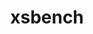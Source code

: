 ---
title: "xsbench"
layout: cache
categories: [package, v0.18]
meta: {"versions": ["19"], "compilers": ["gcc@=7.3.1"], "oss": ["amzn2"], "platforms": ["linux"], "targets": ["aarch64", "graviton2", "x86_64_v3", "x86_64_v4"], "stacks": ["aws-ahug", "aws-ahug-aarch64"], "num_specs": 8, "num_specs_by_stack": {"aws-ahug": 4, "aws-ahug-aarch64": 4}}
spec_details: [{"hash": "nbngfwxip5vhqhqfxzppk7xkej6vs4hw", "compiler": "gcc@=7.3.1", "versions": ["19"], "os": "amzn2", "platform": "linux", "target": "x86_64_v4", "variants": ["+mpi", "+openmp"], "stacks": ["aws-ahug"], "size": "-", "tarball": "https://binaries.spack.io/releases/v0.18/build_cache/linux-amzn2-x86_64_v4/gcc-7.3.1/xsbench-19/linux-amzn2-x86_64_v4-gcc-7.3.1-xsbench-19-nbngfwxip5vhqhqfxzppk7xkej6vs4hw.spack"}, {"hash": "aqmv677elni2ayhnbbqb64ir5xeo7umf", "compiler": "gcc@=7.3.1", "versions": ["19"], "os": "amzn2", "platform": "linux", "target": "graviton2", "variants": ["+mpi", "+openmp"], "stacks": ["aws-ahug-aarch64"], "size": "-", "tarball": "https://binaries.spack.io/releases/v0.18/build_cache/linux-amzn2-graviton2/gcc-7.3.1/xsbench-19/linux-amzn2-graviton2-gcc-7.3.1-xsbench-19-aqmv677elni2ayhnbbqb64ir5xeo7umf.spack"}, {"hash": "3s5st6vgfbyb4t74gasjwnt7xxllecuy", "compiler": "gcc@=7.3.1", "versions": ["19"], "os": "amzn2", "platform": "linux", "target": "aarch64", "variants": ["+mpi", "+openmp"], "stacks": ["aws-ahug-aarch64"], "size": "-", "tarball": "https://binaries.spack.io/releases/v0.18/build_cache/linux-amzn2-aarch64/gcc-7.3.1/xsbench-19/linux-amzn2-aarch64-gcc-7.3.1-xsbench-19-3s5st6vgfbyb4t74gasjwnt7xxllecuy.spack"}, {"hash": "d6pho4j7zlce53ueuylpsgs6aardoh6i", "compiler": "gcc@=7.3.1", "versions": ["19"], "os": "amzn2", "platform": "linux", "target": "x86_64_v3", "variants": ["+mpi", "+openmp"], "stacks": ["aws-ahug"], "size": "-", "tarball": "https://binaries.spack.io/releases/v0.18/build_cache/linux-amzn2-x86_64_v3/gcc-7.3.1/xsbench-19/linux-amzn2-x86_64_v3-gcc-7.3.1-xsbench-19-d6pho4j7zlce53ueuylpsgs6aardoh6i.spack"}, {"hash": "mj5bl75nfehcmccdzc6ctpqfqextpgdk", "compiler": "gcc@=7.3.1", "versions": ["19"], "os": "amzn2", "platform": "linux", "target": "aarch64", "variants": ["+mpi", "+openmp"], "stacks": ["aws-ahug-aarch64"], "size": "-", "tarball": "https://binaries.spack.io/releases/v0.18/build_cache/linux-amzn2-aarch64/gcc-7.3.1/xsbench-19/linux-amzn2-aarch64-gcc-7.3.1-xsbench-19-mj5bl75nfehcmccdzc6ctpqfqextpgdk.spack"}, {"hash": "rr6unefe3pucchq4s4ihdewdllvdceke", "compiler": "gcc@=7.3.1", "versions": ["19"], "os": "amzn2", "platform": "linux", "target": "graviton2", "variants": ["+mpi", "+openmp"], "stacks": ["aws-ahug-aarch64"], "size": "-", "tarball": "https://binaries.spack.io/releases/v0.18/build_cache/linux-amzn2-graviton2/gcc-7.3.1/xsbench-19/linux-amzn2-graviton2-gcc-7.3.1-xsbench-19-rr6unefe3pucchq4s4ihdewdllvdceke.spack"}, {"hash": "a7tsuzvimppyfjag5d4at4qwgqrpmsuk", "compiler": "gcc@=7.3.1", "versions": ["19"], "os": "amzn2", "platform": "linux", "target": "x86_64_v4", "variants": ["+mpi", "+openmp"], "stacks": ["aws-ahug"], "size": "-", "tarball": "https://binaries.spack.io/releases/v0.18/build_cache/linux-amzn2-x86_64_v4/gcc-7.3.1/xsbench-19/linux-amzn2-x86_64_v4-gcc-7.3.1-xsbench-19-a7tsuzvimppyfjag5d4at4qwgqrpmsuk.spack"}, {"hash": "lxm5ex3swfxpot7c6u7zk3nenft6msa3", "compiler": "gcc@=7.3.1", "versions": ["19"], "os": "amzn2", "platform": "linux", "target": "x86_64_v3", "variants": ["+mpi", "+openmp"], "stacks": ["aws-ahug"], "size": "-", "tarball": "https://binaries.spack.io/releases/v0.18/build_cache/linux-amzn2-x86_64_v3/gcc-7.3.1/xsbench-19/linux-amzn2-x86_64_v3-gcc-7.3.1-xsbench-19-lxm5ex3swfxpot7c6u7zk3nenft6msa3.spack"}]
---